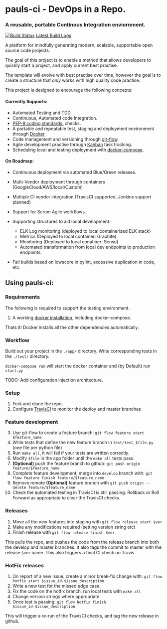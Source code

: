 # pauls-ci - DevOps in a Repo. 

### A reusable, portable Continous Integration enviornment.
[![Build Status](https://travis-ci.org/phoefgen/pauls-ci.svg?branch=master)](https://travis-ci.org/phoefgen/pauls-ci) [Latest Build Logs](https://travis-ci.org/phoefgen/pauls-ci) 

A platform for mindfully generating modern, scalable, supportable open 
source code projects. 

The goal of this project is to enable a method that allows 
developers to quickly start a project, and apply current best practise.

The template will evolve with best practise over time, however the goal
is to create a structure that _only_ works with high quality code 
practise.  

This project is designed to encourage the following concepts:

#### Currently Supports:
- Automated Testing and TDD.
- Continuous, Automated code Integration.
- [PEP-8 coding standards.](https://www.python.org/dev/peps/pep-0008/) checks.
- A portable and repeatable test, staging and deployment environment 
through [Docker](https://www.docker.com)
- Code management and versioning through [git-flow](http://nvie.com/posts/a-successful-git-branching-model/).
- Agile development practise through [Kanban](https://www.atlassian.com/agile/kanban) task tracking.
- Scheduling local and testing deployment with [docker-compose](https://docs.docker.com/compose/).
 
#### On Roadmap:
- Continuous deployment via automated Blue/Green releases.
- Multi-Vendor deployment through containers 
(GoogleCloud/AWS/local/Custom)
- Multiple CI vendor integration (TravisCI supported, Jenkins support
 planned)
- Support for Scrum Agile workflows.
- Supporting structures to aid local development:
    - ELK Log monitoring (deployed to local containerized ELK stack)
    - Metrics (Deployed to local container: Graphite)
    - Monitoring (Deployed to local conatiner: Sensu)
    - Automated transformation from local dev endpoints to production 
    endpoints. 

- Fail builds based on lowscore in pylint, excessive duplication in 
code, etc.

## Using pauls-ci:

### Requirements
The following is required to support the testing environment.

1. A working [docker installation](https://www.docker.com/products/overview#/install_the_platform), including docker-compose.
 
Thats it! Docker installs all the other dependencies automatically. 

### Workflow

Build out your project in the `./app/` directory. Write corresponding 
tests in the `./test/` directory.

`docker-compose run` will start the docker container and (by Default) 
run `start.py`

TODO: Add configuration injection architecture. 

### Setup 

1. Fork and clone the repo. 
3. Configure [TravisCI](https://docs.travis-ci.com/user/getting-started/) to monitor the deploy and master branches

### Feature development

3. Use git-flow to create a feature branch: 
`git flow feature start $feature_name`
4. Write tests that define  the new feature branch in
 `test/test_$file.py` (one file per python file) 
5. Run `make all`, it will fail if your tests are written correctly.
6. Modify `$file` in the app folder until the `make all` tests pass.
7. __(Optional)__ push the feature branch to github: 
`git push origin feature/$feature_name`
8. Complete feature development, merge into `develop` branch with:
 `git flow feature finish feature/$feature_name`
9. Remove remote __(Optional)__ feature branch with 
`git push origin --delete feature/$feature_name`
10. Check the automated testing in TravisCI is still passing. Rollback 
or Roll Forward as appropriate to clear the TravisCI checks. 

### Releases

1. Move all the new features into staging with 
`git flow release start $ver`
2. Make any modifications required (setting version string etc)
3. Finish release with `git flow release finish $ver`

This pulls the repo, and pushes the code from the release branch into 
both the develop and master branches. It also tags the commit to master
with the release `$ver` name. This also triggers a final CI check on 
Travis. 

### HotFix releases

1. On report of a new issue, create a minor break-fix change with:
`git flow hotfix start $issue_id-$issue_description`
1. Write a new test for the missed edge case.
2. Fix the code on the hotfix branch, run local tests with `make all`
1. Change version strings where appropriate. 
1. Once test is passing:
 `git flow hotfix finish $issue_id-$issue_description`
 
This will trigger a re-run of the TravisCI checks, and tag the new 
release in github. 